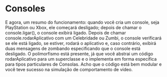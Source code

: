 # Consoles
E agora, um resumo do funcionamento: quando você cria um console, seja PlayStation ou Xbox, ele começará desligado; depois de chamar o console.ligar(), o console exibirá ligado. Depois de chamar console.rodarAplicativo com um Celebridade ou Zumbi, o console verificará se ele está ligado, se estiver, rodará o aplicativo e, caso contrário, exibirá duas mensagens de zombando especificando que o console está desligado. O polimorfismo está presente, já que você abstrai um código rodarAplicativo para um superclasse e o implementa em forma específica para tipos particulares de Consolas. Acho que o código está bem modular e você teve sucesso na simulação de comportamento de vídeo.
